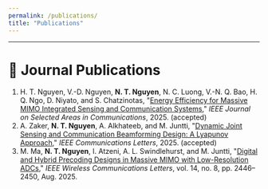 ```yaml
---
permalink: /publications/
title: "Publications"
---
```


---




# 📄 Journal Publications

<ol>

<li>
  H. T. Nguyen, V.-D. Nguyen, <strong>N. T. Nguyen</strong>, N. C. Luong, V.-N. Q. Bao, H. Q. Ngo, D. Niyato, and S. Chatzinotas,  
  "<a href="https://www.arxiv.org/pdf/2509.10290" target="_blank">Energy Efficiency for Massive MIMO Integrated Sensing and Communication Systems</a>,"  
  <span><em>IEEE Journal on Selected Areas in Communications</em></span>, 2025. (accepted)
</li>

<li>
A. Zaker, <strong>N. T. Nguyen</strong>, A. Alkhateeb, and M. Juntti,  
"<a href="https://arxiv.org/pdf/2503.14054" target="_blank">Dynamic Joint Sensing and Communication Beamforming Design: A Lyapunov Approach</a>,"  
<span style=""><em>IEEE Communications Letters</em></span>, 2025. (accepted)
</li>

<li>
M. Ma, <strong>N. T. Nguyen</strong>, I. Atzeni, A. L. Swindlehurst, and M. Juntti,  
"<a href="https://ieeexplore.ieee.org/stamp/stamp.jsp?arnumber=11008697" target="_blank">Digital and Hybrid Precoding Designs in Massive MIMO with Low-Resolution ADCs</a>,"  
<span style=""><em>IEEE Wireless Communications Letters</em></span>, vol. 14, no. 8, pp. 2446–2450, Aug. 2025.
</li>

</ol>
<style>
  .bibtex-btn{font:inherit;padding:6px 12px;border:1px solid #d0d0d0;border-radius:10px;background:#fff;cursor:pointer;margin-top:6px}
  .bibtex-btn:hover{background:#f6f6f6}
  .bibtex-box{position:relative;margin-top:8px;padding:10px;background:#ffeef3;border:1px solid #ffd6e1;border-radius:12px}
  .bibtex-copy{position:absolute;right:10px;top:8px;padding:4px 10px;border:1px solid #d0d0d0;border-radius:8px;background:#fff;cursor:pointer}
</style>

<script>
(function(){
  function clean(s){ return (s||"").replace(/\s+/g," ").trim(); }
  function firstLink(el){ const a=el.querySelector("a[href]"); return a ? a.href : null; }

  // Prefer the <a> text; fall back to quoted text in *textContent* (not innerHTML)
  function quotedTitle(li){
    const a = li.querySelector("a[href]");
    if (a) return clean(a.textContent);
    const m = li.textContent.match(/["“]([^"”]{3,})["”]/);
    return m ? m[1].trim() : null;
  }

  // Normalize authors for BibTeX: "A, B, C and D" -> "A and B and C and D"
  function authorsToBib(authorsText){
    const replaced = authorsText.replace(/\s+and\s+/gi, ", ");
    const parts = replaced.split(/\s*,\s*/).map(clean).filter(Boolean);
    return parts.join(" and ");
  }

  // Escape braces in fields
  function escapeBib(s){ return (s||"").replace(/[{}]/g, "\\$&"); }

  function fallbackBib(li, title){
    const txt = clean(li.textContent);
    const url = firstLink(li);

    // Find authors as the text before the first occurrence of the title (remove stray quotes/commas)
    let authorsBlock = txt;
    if (title){
      const idx = txt.indexOf(title);
      if (idx > -1) authorsBlock = txt.slice(0, idx);
    }
    authorsBlock = clean(authorsBlock.replace(/["“”]/g,"")).replace(/,\s*$/,"");
    const authorsBib = authorsToBib(authorsBlock);

    const em = li.querySelector("em");
    const venue = em ? clean(em.textContent) : "";
    // Full 4-digit year (fixes previous capture-group bug)
    const year = (txt.match(/\b(19|20)\d{2}\b/)||[""])[0];

    const isJournal = /Transactions|Journal|Letters/i.test(venue);
    // Key: first author's surname (letters only) + year
    const firstAuthor = (authorsBlock.split(",")[0]||"key").trim();
    const surname = (firstAuthor.split(/\s+/).pop()||"key").replace(/[^A-Za-z]/g,"") || "key";
    const key = surname + (year||"");

    const safeTitle = escapeBib(title || "Untitled");
    const safeVenue = escapeBib(venue);

    return isJournal ?
`@article{${key},
  author = {${escapeBib(authorsBib)}},
  title = {${safeTitle}},
  journal = {${safeVenue}},
  year = {${year}}${url ? `,\n  url = {${url}}` : ""}
}` :
`@inproceedings{${key},
  author = {${escapeBib(authorsBib)}},
  title = {${safeTitle}},
  booktitle = {${safeVenue || "Conference"}},
  year = {${year}}${url ? `,\n  url = {${url}}` : ""}
}`;
  }

  function buildPanel(bib){
    const box=document.createElement("div"); box.className="bibtex-box";
    const copy=document.createElement("button"); copy.className="bibtex-copy"; copy.textContent="Copy";
    copy.onclick=()=>{navigator.clipboard.writeText(bib).then(()=>{
      copy.textContent="Copied!"; setTimeout(()=>copy.textContent="Copy",1200);
    });};
    const pre=document.createElement("pre"); pre.textContent=bib;
    box.appendChild(copy); box.appendChild(pre);
    return box;
  }

  function addButtons(){
    document.querySelectorAll("li").forEach(li=>{
      if(li.querySelector(".bibtex-btn")) return;
      // Keep your existing requirement: only items that contain a year get a button
      if(!/\b(19|20)\d{2}\b/.test(li.textContent)) return;

      const btn=document.createElement("button");
      btn.className="bibtex-btn";
      btn.textContent="BibTex";
      btn.onclick=()=>{
        document.querySelectorAll(".bibtex-box").forEach(b=>b.remove());
        const bib = fallbackBib(li, quotedTitle(li));
        btn.insertAdjacentElement("afterend", buildPanel(bib));
      };
      li.appendChild(document.createElement("br"));
      li.appendChild(btn);
    });
  }

  if(document.readyState==="loading"){
    document.addEventListener("DOMContentLoaded", addButtons);
  }else{
    addButtons();
  }
})();
</script>
